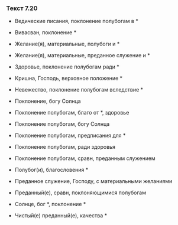### Текст 7.20

- Ведические писания, поклонение полубогам в *

- Вивасван, поклонение *

- Желание(я), материальные, полубоги и *

- Желание(я), материальные, преданное служение и *

- Здоровье, поклонение полубогам ради *

- Кришна, Господь, верховное положение *

- Невежество, поклонение полубогам вследствие *

- Поклонение, богу Солнца

- Поклонение полубогам, благо от *, здоровье

- Поклонение полубогам, богу Солнца

- Поклонение полубогам, предписания для *

- Поклонение полубогам, ради здоровья

- Поклонение полубогам, сравн, преданным служением

- Полубог(и), благословения *

- Преданное служение, Господу, с материальными желаниями

- Преданный(е), сравн, поклоняющимися полубогам

- Солнце, бог *, поклонение *

- Чистый(е) преданный(е), качества *
	
